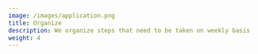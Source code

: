 ```yaml
---
image: /images/application.png
title: Organize
description: We organize steps that need to be taken on weekly basis
weight: 4
---
```


